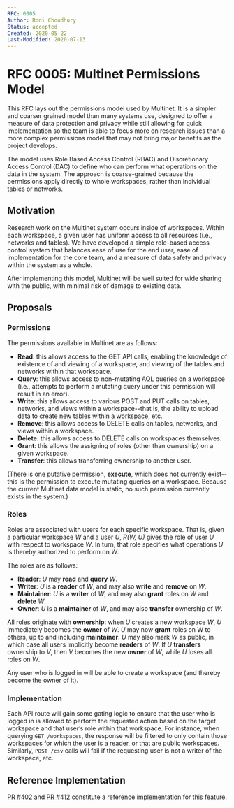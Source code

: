 ```yaml
---
RFC: 0005
Author: Roni Choudhury
Status: accepted
Created: 2020-05-22
Last-Modified: 2020-07-13
---
```


# RFC 0005: Multinet Permissions Model

This RFC lays out the permissions model used by Multinet. It is a simpler and
coarser grained model than many systems use, designed to offer a measure of data
protection and privacy while still allowing for quick implementation so the team
is able to focus more on research issues than a more complex permissions model
that may not bring major benefits as the project develops.

The model uses Role Based Access Control (RBAC) and Discretionary Access Control
(DAC) to define who can perform what operations on the data in the system. The
approach is coarse-grained because the permissions apply directly to whole
workspaces, rather than individual tables or networks.

## Motivation

Research work on the Multinet system occurs inside of workspaces. Within each
workspace, a given user has uniform access to all resources (i.e., networks and
tables). We have developed a simple role-based access control system that
balances ease of use for the end user, ease of implementation for the core team,
and a measure of data safety and privacy within the system as a whole.

After implementing this model, Multinet will be well suited for wide sharing
with the public, with minimal risk of damage to existing data.

## Proposals

### Permissions

The permissions available in Multinet are as follows:

- **Read**: this allows access to the GET API calls, enabling the knowledge of
  existence of and viewing of a workspace, and viewing of the tables and
  networks within that workspace.
- **Query**: this allows access to non-mutating AQL queries on a workspace
  (i.e., attempts to perform a mutating query under this permission will result
  in an error).
- **Write**: this allows access to various POST and PUT calls on tables,
  networks, and views within a workspace--that is, the ability to upload data to
  create new tables within a workspace, etc.
- **Remove**: this allows access to DELETE calls on tables, networks, and views
  within a workspace.
- **Delete**: this allows access to DELETE calls on workspaces themselves.
- **Grant**: this allows the assigning of roles (other than ownership) on a
  given workspace.
- **Transfer**: this allows transferring ownership to another user.

(There is one putative permission, **execute**, which does not currently
exist--this is the permission to execute mutating queries on a workspace.
Because the current Multinet data model is static, no such permission currently
exists in the system.)

### Roles

Roles are associated with users for each specific workspace. That is, given a
particular workspace *W* and a user *U*, *R(W, U)* gives the role of user *U*
with respect to workspace *W*. In turn, that role specifies what operations *U*
is thereby authorized to perform on *W*.

The roles are as follows:

- **Reader**: *U* may **read** and **query** *W*.
- **Writer**: *U* is a **reader** of *W*, and may also **write** and **remove**
  on *W*.
- **Maintainer**: *U* is a **writer** of *W*, and may also **grant** roles on
  *W* and **delete** *W*.
- **Owner**: *U* is a **maintainer** of *W*, and may also **transfer** ownership
  of *W*.

All roles originate with **ownership**: when *U* creates a new workspace *W*,
*U* immediately becomes the **owner** of *W*. *U* may now **grant** roles on W
to others, up to and including **maintainer**. *U* may also mark *W* as public,
in which case all users implicitly become **readers** of *W*. If *U*
**transfers** ownership to *V*, then *V* becomes the new **owner** of *W*, while
*U* loses all roles on *W*.

Any user who is logged in will be able to create a workspace (and thereby become
the owner of it).

### Implementation

Each API route will gain some gating logic to ensure that the user who is logged
in is allowed to perform the requested action based on the target workspace and
that user’s role within that workspace. For instance, when querying `GET /workspaces`,
the response will be filtered to only contain those workspaces for
which the user is a reader, or that are public workspaces. Similarly, `POST /csv`
calls will fail if the requesting user is not a writer of the workspace, etc.

## Reference Implementation

[PR #402](https://github.com/multinet-app/multinet-server/pull/402) and [PR #412](https://github.com/multinet-app/multinet-server/pull/412) constitute a
reference implementation for this feature.
